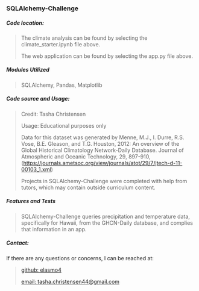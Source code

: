<h3>SQLAlchemy-Challenge</h3>
<h5>Code location:</h5>

> The climate analysis can be found by selecting the climate_starter.ipynb file above.
> 
> The web application can be found by selecting the app.py file above.
> 

<h5>Modules Utilized</h5>

> SQLAlchemy, Pandas, Matplotlib
> 

<h5>Code source and Usage:</h5>

> Credit: Tasha Christensen
>
> Usage: Educational purposes only
> 
> Data for this dataset was generated by Menne, M.J., I. Durre, R.S. Vose, B.E. Gleason, and T.G. Houston, 2012: An overview of the Global Historical Climatology Network-Daily Database. Journal of Atmospheric and Oceanic Technology, 29, 897-910, (https://journals.ametsoc.org/view/journals/atot/29/7/jtech-d-11-00103_1.xml)
> 
> Projects in SQLAlchemy-Challenge were completed with help from tutors, which may contain outside curriculum content.
> 


<h5>Features and Tests</h5>

> SQLAlchemy-Challenge queries precipitation and temperature data, specifically for Hawaii, from the GHCN-Daily database, and complies that information in an app. 
> 

<h5>Contact:</h5>

If there are any questions or concerns, I can be reached at:
> [github: elasmo4](https://github.com/elasmo4)
>
> [email: tasha.christensen44@gmail.com](mailto:tasha.christensen44@gmail.com)
>
